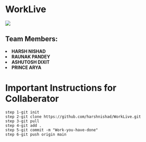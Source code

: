 <h1>WorkLive</h1>
<a href="https://github.com/Tanu-N-Prabhu/Python/graphs/contributors">
  <img src="https://contrib.rocks/image?repo=harshnishad/WorkLive-Web-Application"/>
</a>
<h2>Team Members:</h2>
<li><strong>HARSH NISHAD</strong></li>
<li><strong>RAUNAK PANDEY</strong></li>
<li><strong>ASHUTOSH DIXIT</strong></li>
<li><strong>PRINCE ARYA</strong></li>


<h1> Important Instructions for Collaberator </h1>

```
step 1-git init
step 2-git clone https://github.com/harshnishad/WorkLive.git
step 3-git pull
step 4-git add .
step 5-git commit -m "Work-you-have-done"
step 6-git push origin main
```


